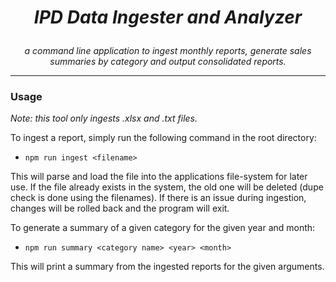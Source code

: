 # **_<p align=center>IPD Data Ingester and Analyzer</p>_**

_<p align=center>a command line application to ingest monthly reports, generate sales summaries by category and output consolidated reports.</p>_

---

### Usage

_Note: this tool only ingests .xlsx and .txt files._

To ingest a report, simply run the following command in the root directory:

- `npm run ingest <filename>`

This will parse and load the file into the applications file-system for later use. If the file already exists in the system, the old one will be deleted (dupe check is done using the filenames). If there is an issue during ingestion, changes will be rolled back and the program will exit.

To generate a summary of a given category for the given year and month:

- `npm run summary <category name> <year> <month>`

This will print a summary from the ingested reports for the given arguments.
